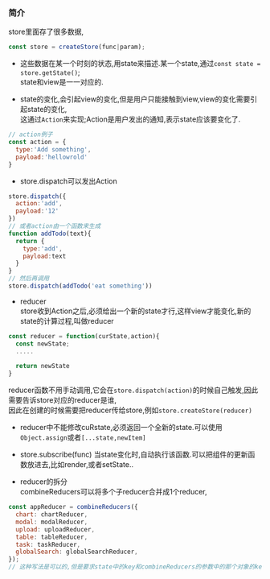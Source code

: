 ### 简介
store里面存了很多数据,
```js
const store = createStore(func|param);
```

- 这些数据在某一个时刻的状态,用state来描述.某一个state,通过`const state = store.getState()`;  
state和view是一一对应的. 

- state的变化,会引起view的变化,但是用户只能接触到view,view的变化需要引起state的变化,  
这通过`Action`来实现;Action是用户发出的通知,表示state应该要变化了.
```js
// action例子
const action = {
  type:'Add something',
  payload:'hellowrold'
}
```
- store.dispatch可以发出Action  
```js
store.dispatch({
  action:'add',
  payload:'12'
})
// 或者action由一个函数来生成  
function addTodo(text){
  return {
    type:'add',
    payload:text
  }
}
// 然后再调用
store.dispatch(addTodo('eat something'))
```

- reducer  
store收到Action之后,必须给出一个新的state才行,这样view才能变化,新的state的计算过程,叫做reducer  
```js
const reducer = function(curState,action){
  const newState;
  .....
  
  return newState
}
```
reducer函数不用手动调用,它会在`store.dispatch(action)`的时候自己触发,因此需要告诉store对应的reducer是谁,  
因此在创建的时候需要把reducer传给store,例如`store.createStore(reducer)`

- reducer中不能修改cuRstate,必须返回一个全新的state.可以使用`Object.assign`或者`[...state,newItem]`

- store.subscribe(func) 当state变化时,自动执行该函数.可以把组件的更新函数放进去,比如render,或者setState..  


- reducer的拆分  
combineReducers可以将多个子reducer合并成1个reducer,
```js
const appReducer = combineReducers({
  chart: chartReducer,
  modal: modalReducer,
  upload: uploadReducer,
  table: tableReducer,
  task: taskReducer,
  globalSearch: globalSearchReducer,
});
// 这种写法是可以的,但是要求state中的key和combineReducers的参数中的那个对象的key一致;
```









